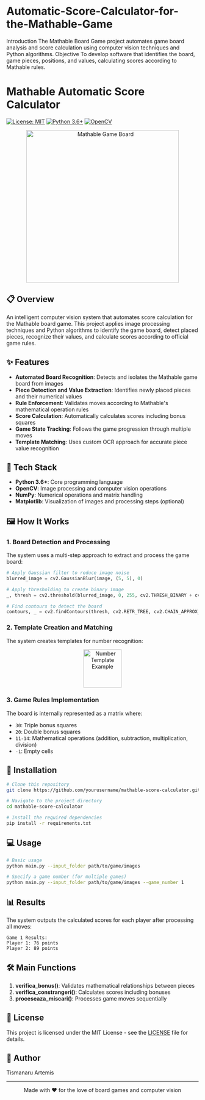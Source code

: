 # Automatic-Score-Calculator-for-the-Mathable-Game
Introduction The Mathable Board Game project automates game board analysis and score calculation using computer vision techniques and Python algorithms. Objective To develop software that identifies the board, game pieces, positions, and values, calculating scores according to Mathable rules.
# Mathable Automatic Score Calculator

[![License: MIT](https://img.shields.io/badge/License-MIT-yellow.svg)](https://opensource.org/licenses/MIT)
[![Python 3.6+](https://img.shields.io/badge/python-3.6+-blue.svg)](https://www.python.org/downloads/)
[![OpenCV](https://img.shields.io/badge/OpenCV-4.5+-green.svg)](https://opencv.org/)

<p align="center">
  <img src="docs/images/mathable_board.png" alt="Mathable Game Board" width="400"/>
</p>

## 📋 Overview
An intelligent computer vision system that automates score calculation for the Mathable board game. This project applies image processing techniques and Python algorithms to identify the game board, detect placed pieces, recognize their values, and calculate scores according to official game rules.

## ✨ Features

- **Automated Board Recognition**: Detects and isolates the Mathable game board from images
- **Piece Detection and Value Extraction**: Identifies newly placed pieces and their numerical values
- **Rule Enforcement**: Validates moves according to Mathable's mathematical operation rules
- **Score Calculation**: Automatically calculates scores including bonus squares
- **Game State Tracking**: Follows the game progression through multiple moves
- **Template Matching**: Uses custom OCR approach for accurate piece value recognition

## 🔧 Tech Stack

- **Python 3.6+**: Core programming language
- **OpenCV**: Image processing and computer vision operations
- **NumPy**: Numerical operations and matrix handling
- **Matplotlib**: Visualization of images and processing steps (optional)

## 🖼️ How It Works

### 1. Board Detection and Processing
The system uses a multi-step approach to extract and process the game board:

```python
# Apply Gaussian filter to reduce image noise
blurred_image = cv2.GaussianBlur(image, (5, 5), 0)

# Apply thresholding to create binary image
_, thresh = cv2.threshold(blurred_image, 0, 255, cv2.THRESH_BINARY + cv2.THRESH_OTSU)

# Find contours to detect the board
contours, _ = cv2.findContours(thresh, cv2.RETR_TREE, cv2.CHAIN_APPROX_SIMPLE)
```

### 2. Template Creation and Matching
The system creates templates for number recognition:

<p align="center">
  <img src="docs/images/number_template.png" alt="Number Template Example" width="100"/>
</p>

### 3. Game Rules Implementation
The board is internally represented as a matrix where:
- `30`: Triple bonus squares
- `20`: Double bonus squares
- `11-14`: Mathematical operations (addition, subtraction, multiplication, division)
- `-1`: Empty cells

## 🚀 Installation

```bash
# Clone this repository
git clone https://github.com/yourusername/mathable-score-calculator.git

# Navigate to the project directory
cd mathable-score-calculator

# Install the required dependencies
pip install -r requirements.txt
```

## 💻 Usage

```bash
# Basic usage
python main.py --input_folder path/to/game/images

# Specify a game number (for multiple games)
python main.py --input_folder path/to/game/images --game_number 1
```

## 📊 Results
The system outputs the calculated scores for each player after processing all moves:

```
Game 1 Results:
Player 1: 76 points
Player 2: 89 points
```

## 🛠️ Main Functions

1. **verifica_bonus()**: Validates mathematical relationships between pieces
2. **verifica_constrangeri()**: Calculates scores including bonuses
3. **proceseaza_miscari()**: Processes game moves sequentially

## 📄 License
This project is licensed under the MIT License - see the [LICENSE](LICENSE) file for details.

## 👤 Author
Tismanaru Artemis

---

<p align="center">Made with ❤️ for the love of board games and computer vision</p>
